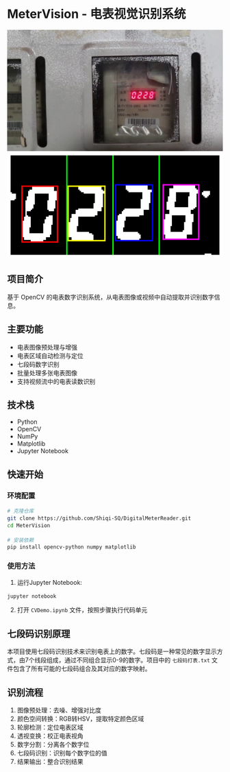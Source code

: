 # MeterVision - 电表视觉识别系统
![电表识别示例](./jpgs/1031.jpg)
![识别过程](./exp.png)
## 项目简介
基于 OpenCV 的电表数字识别系统，从电表图像或视频中自动提取并识别数字信息。

## 主要功能
- 电表图像预处理与增强
- 电表区域自动检测与定位
- 七段码数字识别
- 批量处理多张电表图像
- 支持视频流中的电表读数识别

## 技术栈
- Python
- OpenCV
- NumPy
- Matplotlib
- Jupyter Notebook

## 快速开始
### 环境配置
```bash
# 克隆仓库
git clone https://github.com/Shiqi-SQ/DigitalMeterReader.git
cd MeterVision

# 安装依赖
pip install opencv-python numpy matplotlib
```

### 使用方法
1. 运行Jupyter Notebook:
```bash
jupyter notebook
```
2. 打开 `CVDemo.ipynb` 文件，按照步骤执行代码单元

## 七段码识别原理
本项目使用七段码识别技术来识别电表上的数字。七段码是一种常见的数字显示方式，由7个线段组成，通过不同组合显示0-9的数字。项目中的 `七段码打表.txt` 文件包含了所有可能的七段码组合及其对应的数字映射。

## 识别流程
1. 图像预处理：去噪、增强对比度
2. 颜色空间转换：RGB转HSV，提取特定颜色区域
3. 轮廓检测：定位电表区域
4. 透视变换：校正电表视角
5. 数字分割：分离各个数字位
6. 七段码识别：识别每个数字位的值
7. 结果输出：整合识别结果
